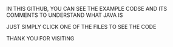 IN THIS GITHUB, YOU CAN SEE THE EXAMPLE CODSE AND ITS COMMENTS TO UNDERSTAND WHAT JAVA IS

JUST SIMPLY CLICK ONE OF THE FILES TO SEE THE CODE

THANK YOU FOR VISITING
